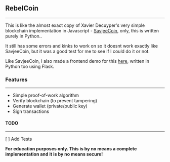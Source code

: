 ## RebelCoin
---

This is like the almost exact copy of Xavier Decuyper's very simple blockchain implementation in Javascript - [SavjeeCoin](https://github.com/Savjee/SavjeeCoin), only, this is written purely in Python..


It still has some errors and kinks to work on so it doesnt work exactly like SavjeeCoin, but it was a good test for me to see if I could do it or not.

Like SavjeeCoin, I also made a frontend demo for this [here](https://github.com/anorebel/RebelCoin-frontend), written in Python too using Flask.

### Features
---
- Simple proof-of-work algorithm
- Verify blockchain (to prevent tampering)
- Generate wallet (private/public key)
- Sign transactions


#### TODO
---
[ ] Add Tests


**For education purposes only. This is by no means a complete implementation and it is by no means secure!**